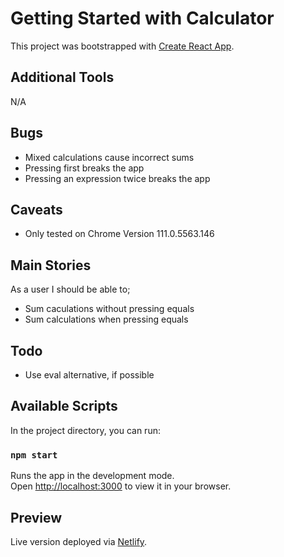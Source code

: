 # Getting Started with Calculator

This project was bootstrapped with [Create React App](https://github.com/facebook/create-react-app).

## Additional Tools

N/A

## Bugs

- Mixed calculations cause incorrect sums
- Pressing first breaks the app
- Pressing an expression twice breaks the app

## Caveats

- Only tested on Chrome Version 111.0.5563.146

## Main Stories

As a user I should be able to;

- Sum caculations without pressing equals
- Sum calculations when pressing equals

## Todo

- Use eval alternative, if possible

## Available Scripts

In the project directory, you can run:

### `npm start`

Runs the app in the development mode.\
Open [http://localhost:3000](http://localhost:3000) to view it in your browser.

## Preview

Live version deployed via [Netlify](https://calculator-dea93c.netlify.app/).
